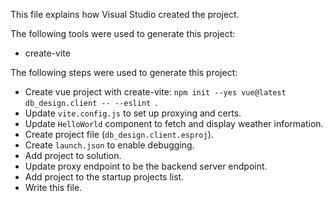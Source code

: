 This file explains how Visual Studio created the project.

The following tools were used to generate this project:
- create-vite

The following steps were used to generate this project:
- Create vue project with create-vite: `npm init --yes vue@latest db_design.client -- --eslint `.
- Update `vite.config.js` to set up proxying and certs.
- Update `HelloWorld` component to fetch and display weather information.
- Create project file (`db_design.client.esproj`).
- Create `launch.json` to enable debugging.
- Add project to solution.
- Update proxy endpoint to be the backend server endpoint.
- Add project to the startup projects list.
- Write this file.
